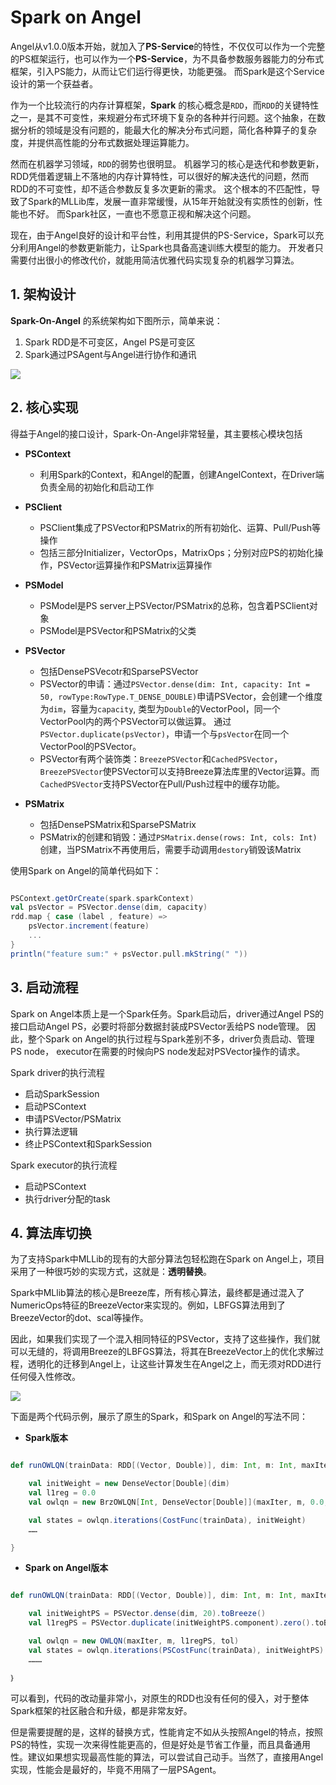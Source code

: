 # Spark on Angel

Angel从v1.0.0版本开始，就加入了**PS-Service**的特性，不仅仅可以作为一个完整的PS框架运行，也可以作为一个**PS-Service**，为不具备参数服务器能力的分布式框架，引入PS能力，从而让它们运行得更快，功能更强。 而Spark是这个Service设计的第一个获益者。


作为一个比较流行的内存计算框架，**Spark** 的核心概念是`RDD`，而`RDD`的关键特性之一，是其不可变性，来规避分布式环境下复杂的各种并行问题。这个抽象，在数据分析的领域是没有问题的，能最大化的解决分布式问题，简化各种算子的复杂度，并提供高性能的分布式数据处理运算能力。

然而在机器学习领域，`RDD`的弱势也很明显。 机器学习的核心是迭代和参数更新，RDD凭借着逻辑上不落地的内存计算特性，可以很好的解决迭代的问题，然而RDD的不可变性，却不适合参数反复多次更新的需求。 这个根本的不匹配性，导致了Spark的MLLib库，发展一直非常缓慢，从15年开始就没有实质性的创新，性能也不好。 而Spark社区，一直也不愿意正视和解决这个问题。

现在，由于Angel良好的设计和平台性，利用其提供的PS-Service，Spark可以充分利用Angel的参数更新能力，让Spark也具备高速训练大模型的能力。 开发者只需要付出很小的修改代价，就能用简洁优雅代码实现复杂的机器学习算法。

## 1. 架构设计

**Spark-On-Angel** 的系统架构如下图所示，简单来说：

1. Spark RDD是不可变区，Angel PS是可变区
2. Spark通过PSAgent与Angel进行协作和通讯

![](../img/spark_on_angel_architecture.png)

## 2. 核心实现

得益于Angel的接口设计，Spark-On-Angel非常轻量，其主要核心模块包括

* **PSContext**
	* 利用Spark的Context，和Angel的配置，创建AngelContext，在Driver端负责全局的初始化和启动工作

* **PSClient**
	* PSClient集成了PSVector和PSMatrix的所有初始化、运算、Pull/Push等操作
	* 包括三部分Initializer，VectorOps，MatrixOps；分别对应PS的初始化操作，PSVector运算操作和PSMatrix运算操作

* **PSModel**
	* PSModel是PS server上PSVector/PSMatrix的总称，包含着PSClient对象
	* PSModel是PSVector和PSMatrix的父类

* **PSVector**
	* 包括DensePSVecotr和SparsePSVector
	* PSVector的申请：通过`PSVector.dense(dim: Int, capacity: Int = 50, rowType:RowType.T_DENSE_DOUBLE)`申请PSVector，会创建一个维度为`dim`，容量为`capacity`, 类型为`Double`的VectorPool，同一个VectorPool内的两个PSVector可以做运算。
	通过`PSVector.duplicate(psVector)`，申请一个与`psVector`在同一个VectorPool的PSVector。
	* PSVector有两个装饰类：`BreezePSVector`和`CachedPSVector`，`BreezePSVector`使PSVector可以支持Breeze算法库里的Vector运算。而`CachedPSVector`支持PSVector在Pull/Push过程中的缓存功能。

* **PSMatrix**
	* 包括DensePSMatrix和SparsePSMatrix
	* PSMatrix的创建和销毁：通过`PSMatrix.dense(rows: Int, cols: Int)`创建，当PSMatrix不再使用后，需要手动调用`destory`销毁该Matrix

使用Spark on Angel的简单代码如下：

```Scala

PSContext.getOrCreate(spark.sparkContext)
val psVector = PSVector.dense(dim, capacity)
rdd.map { case (label , feature) =>
  	psVector.increment(feature)
  	...
}
println("feature sum:" + psVector.pull.mkString(" "))
```

## 3. 启动流程
Spark on Angel本质上是一个Spark任务。Spark启动后，driver通过Angel PS的接口启动Angel PS，必要时将部分数据封装成PSVector丢给PS node管理。 因此，整个Spark on Angel的执行过程与Spark差别不多，driver负责启动、管理PS node， executor在需要的时候向PS node发起对PSVector操作的请求。

Spark driver的执行流程
- 启动SparkSession
- 启动PSContext
- 申请PSVector/PSMatrix
- 执行算法逻辑
- 终止PSContext和SparkSession

Spark executor的执行流程
- 启动PSContext
- 执行driver分配的task


## 4. 算法库切换

为了支持Spark中MLLib的现有的大部分算法包轻松跑在Spark on Angel上，项目采用了一种很巧妙的实现方式，这就是：**透明替换**。

Spark中MLlib算法的核心是Breeze库，所有核心算法，最终都是通过混入了NumericOps特征的BreezeVector来实现的。例如，LBFGS算法用到了BreezeVector的dot、scal等操作。

因此，如果我们实现了一个混入相同特征的PSVector，支持了这些操作，我们就可以无缝的，将调用Breeze的LBFGS算法，将其在BreezeVector上的优化求解过程，透明化的迁移到Angel上，让这些计算发生在Angel之上，而无须对RDD进行任何侵入性修改。

![](../img/spark_on_angel_vector.png)


下面是两个代码示例，展示了原生的Spark，和Spark on Angel的写法不同：

* **Spark版本**

```Scala

def runOWLQN(trainData: RDD[(Vector, Double)], dim: Int, m: Int, maxIter: Int): Unit = {

    val initWeight = new DenseVector[Double](dim)
    val l1reg = 0.0
    val owlqn = new BrzOWLQN[Int, DenseVector[Double]](maxIter, m, 0.0, 1e-5)

    val states = owlqn.iterations(CostFunc(trainData), initWeight)
    ……

}
```

* **Spark on Angel版本**

```Scala

def runOWLQN(trainData: RDD[(Vector, Double)], dim: Int, m: Int, maxIter: Int): Unit = {

    val initWeightPS = PSVector.dense(dim, 20).toBreeze()
    val l1regPS = PSVector.duplicate(initWeightPS.component).zero().toBreeze

    val owlqn = new OWLQN(maxIter, m, l1regPS, tol)
    val states = owlqn.iterations(PSCostFunc(trainData), initWeightPS)
    ………

｝
```

可以看到，代码的改动量非常小，对原生的RDD也没有任何的侵入，对于整体Spark框架的社区融合和升级，都是非常友好。

但是需要提醒的是，这样的替换方式，性能肯定不如从头按照Angel的特点，按照PS的特性，实现一次来得性能更高的，但是好处是节省工作量，而且具备通用性。建议如果想实现最高性能的算法，可以尝试自己动手。当然了，直接用Angel实现，性能会是最好的，毕竟不用隔了一层PSAgent。
